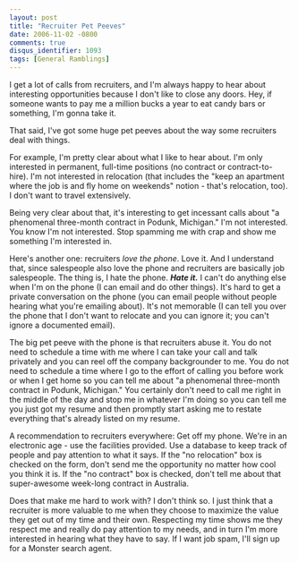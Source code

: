 ```yaml
---
layout: post
title: "Recruiter Pet Peeves"
date: 2006-11-02 -0800
comments: true
disqus_identifier: 1093
tags: [General Ramblings]
---
```

I get a lot of calls from recruiters, and I'm always happy to hear about
interesting opportunities because I don't like to close any doors. Hey,
if someone wants to pay me a million bucks a year to eat candy bars or
something, I'm gonna take it.

 That said, I've got some huge pet peeves about the way some recruiters
deal with things.

 For example, I'm pretty clear about what I like to hear about. I'm only
interested in permanent, full-time positions (no contract or
contract-to-hire). I'm not interested in relocation (that includes the
"keep an apartment where the job is and fly home on weekends" notion -
that's relocation, too). I don't want to travel extensively.

 Being very clear about that, it's interesting to get incessant calls
about "a phenomenal three-month contract in Podunk, Michigan." I'm not
interested. You know I'm not interested. Stop spamming me with crap and
show me something I'm interested in.

 Here's another one: recruiters *love the phone*. Love it. And I
understand that, since salespeople also love the phone and recruiters
are basically job salespeople. The thing is, I hate the phone. ***Hate
it.*** I can't do anything else when I'm on the phone (I can email and
do other things). It's hard to get a private conversation on the phone
(you can email people without people hearing what you're emailing
about). It's not memorable (I can tell you over the phone that I don't
want to relocate and you can ignore it; you can't ignore a documented
email).

 The big pet peeve with the phone is that recruiters abuse it. You do
not need to schedule a time with me where I can take your call and talk
privately and you can reel off the company backgrounder to me. You do
not need to schedule a time where I go to the effort of calling you
before work or when I get home so you can tell me about "a phenomenal
three-month contract in Podunk, Michigan." You certainly don't need to
call me right in the middle of the day and stop me in whatever I'm doing
so you can tell me you just got my resume and then promptly start asking
me to restate everything that's already listed on my resume.

 A recommendation to recruiters everywhere: Get off my phone. We're in
an electronic age - use the facilities provided. Use a database to keep
track of people and pay attention to what it says. If the "no
relocation" box is checked on the form, don't send me the opportunity no
matter how cool you think it is. If the "no contract" box is checked,
don't tell me about that super-awesome week-long contract in Australia.

 Does that make me hard to work with? I don't think so. I just think
that a recruiter is more valuable to me when they choose to maximize the
value they get out of my time and their own. Respecting my time shows me
they respect me and really do pay attention to my needs, and in turn I'm
more interested in hearing what they have to say. If I want job spam,
I'll sign up for a Monster search agent.
